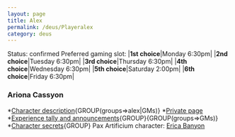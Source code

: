 ```yaml
---
layout: page
title: Alex
permalink: /deus/Playeralex
category: deus
---
```

Status: confirmed
Preferred gaming slot:
|__1st choice__|Monday 6:30pm|
|__2nd choice__|Tuesday 6:30pm|
|__3rd choice__|Thursday 6:30pm|
|__4th choice__|Wednesday 6:30pm|
|__5th choice__|Saturday 2:00pm|
|__6th choice__|Friday 6:30pm|
### Ariona Cassyon
*[Character description](CharPublicAlex){GROUP(groups=&gt;alex|GMs)}
*[Private page](CharPrivateAlex)
*[Experience tally and announcements](AnnounceAlex){GROUP}{GROUP(groups=&gt;GMs)}
*[Character secrets](CharSecretsAlex){GROUP}
Pax Artificium character: [Erica Banyon](/pax/pcs/erica.html)

